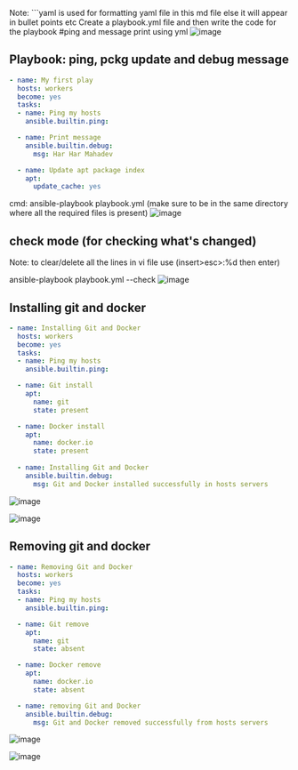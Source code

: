 Note: ```yaml is used for formatting yaml file in this md file else it will appear in bullet points etc
Create a playbook.yml file and then write the code for the playbook
#ping and message print using yml
![image](https://github.com/user-attachments/assets/6e2239ee-c137-40e7-bc82-54792be0f768)

## Playbook: ping, pckg update and debug message
```yaml
- name: My first play
  hosts: workers
  become: yes
  tasks:
  - name: Ping my hosts
    ansible.builtin.ping:

  - name: Print message
    ansible.builtin.debug:
      msg: Har Har Mahadev

  - name: Update apt package index
    apt:
      update_cache: yes
```
    
cmd: ansible-playbook playbook.yml (make sure to be in the same directory where all the required files is present)
![image](https://github.com/user-attachments/assets/95ef2b33-87dc-4ff5-a2e7-55431222667d)

## check mode (for checking what's changed)
Note: to clear/delete all the lines in vi file use (insert>esc>:%d then enter)

ansible-playbook playbook.yml --check
![image](https://github.com/user-attachments/assets/68ef0496-7ba2-4a31-81af-712976b773db)

## Installing git and docker
```yaml
- name: Installing Git and Docker
  hosts: workers
  become: yes
  tasks:
  - name: Ping my hosts
    ansible.builtin.ping:

  - name: Git install
    apt:
      name: git
      state: present

  - name: Docker install
    apt:
      name: docker.io
      state: present
  
  - name: Installing Git and Docker
    ansible.builtin.debug:
      msg: Git and Docker installed successfully in hosts servers
```
![image](https://github.com/user-attachments/assets/a79c7816-cf75-4ef2-9677-ed2ded76e226)

![image](https://github.com/user-attachments/assets/394fc6eb-847a-4652-814a-74dc121baf04)

## Removing git and docker
```yaml
- name: Removing Git and Docker
  hosts: workers
  become: yes
  tasks:
  - name: Ping my hosts
    ansible.builtin.ping:

  - name: Git remove
    apt:
      name: git
      state: absent

  - name: Docker remove
    apt:
      name: docker.io
      state: absent

  - name: removing Git and Docker
    ansible.builtin.debug:
      msg: Git and Docker removed successfully from hosts servers
```    
![image](https://github.com/user-attachments/assets/49d8de7a-8064-4c94-b494-97f7ab31bc79)

![image](https://github.com/user-attachments/assets/341bedce-fd7c-4df0-b058-22f3748673d0)

